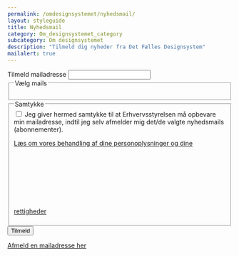 ```yaml
---
permalink: /omdesignsystemet/nyhedsmail/
layout: styleguide
title: Nyhedsmail
category: Om_designsystemet_category
subcategory: Om designsystemet
description: "Tilmeld dig nyheder fra Det Fælles Designsystem"
mailalert: true
---
```

<div class="newsletter-container">
    <form method="post" action="." id="newsform">
        <div class="form-group">
            <label for="i_newsform_email" class="form-label">Tilmeld mailadresse</label>
            <span class="form-error-message mb-3"></span>
            <input type="text" class="form-input" id="i_newsform_email" name="i_email" value="" required />
            <input type="hidden" id="i_newsform_navn" name="i_navn" value="" />
        </div>
        <div class="form-group">
            <fieldset>
                <legend class="h4 mb-0">Vælg mails</legend>
                <span class="form-error-message mb-3"></span>
                <ul class="nobullet-list" id="subscriptions">
                </ul>
            </fieldset>
        </div>
        <div class="form-group" id="samtykke-group">
            <fieldset>
                <legend class="h5">Samtykke</legend>
                <span class="form-error-message"></span>
                <input id="samtykke-check" type="checkbox" name="samtykke-check" value="1" class="form-checkbox  checkbox-large" required />
                <label for="samtykke-check">Jeg giver hermed samtykke til at Erhvervsstyrelsen må opbevare min mailadresse, indtil jeg selv afmelder mig det/de valgte nyhedsmails (abonnementer).</label>
                <p><a href="/omdesignsystemet/privatlivspolitik-cookies/" target="_blank" class="icon-link">Læs om vores behandling af dine personoplysninger og dine rettigheder<svg class="icon-svg" focusable="false" aria-hidden="true"><use xlink:href="#open-in-new"></use></svg></a></p>
            </fieldset>
        </div>
        <button id="Tilmeld" class="button button-primary mt-8" type="button" name="Tilmeld" title="Tilmeld" value="Tilmeld">Tilmeld</button>
        <p class="mt-7 pt-0">
            <a href="/omdesignsystemet/nyhedsmail/afmeld/">Afmeld en mailadresse her</a>
        </p>
    </form>
</div>
